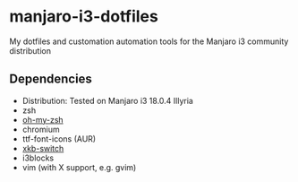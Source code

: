 # manjaro-i3-dotfiles
My dotfiles and customation automation tools for the Manjaro i3 community distribution

## Dependencies
- Distribution: Tested on Manjaro i3 18.0.4 Illyria 
- zsh
- [oh-my-zsh](https://github.com/robbyrussell/oh-my-zsh)
- chromium
- ttf-font-icons (AUR)
- [xkb-switch](https://github.com/ierton/xkb-switch)
- i3blocks
- vim (with X support, e.g. gvim)

